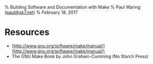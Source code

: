 % Building Software and Documentation with Make
% Paul Waring (paul@xk7.net)
% February 18, 2017

# Resources

 - [http://www.gnu.org/software/make/manual/](http://www.gnu.org/software/make/manual/)
 - The GNU Make Book by John Graham-Cumming (No Starch Press)
